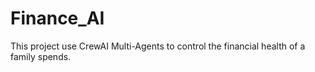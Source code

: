 # Finance_AI
This project use CrewAI Multi-Agents to control the financial health of a family spends.
